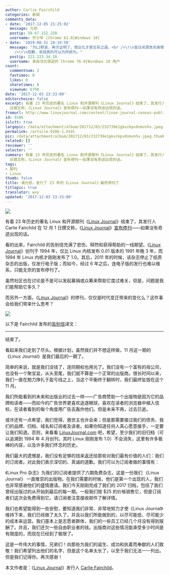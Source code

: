 ```yaml
---
author: Carlie Fairchild
categories: 新闻
comments_data:
- date: '2017-12-05 21:25:02'
  message: 允悲
  postip: 59.67.152.238
  username: 乔少年 [Chrome 62.0|Windows 10]
- date: '2019-08-31 10:19:58'
  message: "为LJ默哀，再次证明了，商业化才是生存之道。<br />\r\n昔日闭源急先锋微软，摇身一变成为开源领袖。<br />\r\n商业化可能会毁了一个品牌，但是没有商业化，注定会毁掉一个品牌。<br
    />\r\n抱歉，有钱真的可以为所欲为。"
  postip: 222.223.34.10
  username: 来自河北保定的 Chrome 76.0|Windows 10 用户
count:
  commentnum: 2
  favtimes: 0
  likes: 0
  sharetimes: 0
  viewnum: 6750
date: '2017-12-03 23:33:00'
editorchoice: false
excerpt: 有着 23 年历史的著名 Linux 和开源期刊《Linux Journal》结束了，其发行人 Carlie Fairchild 在 12 月 1
  日撰文称，《Linux Journal》宣布停刊——如果没有奇迹出现的话。
fromurl: http://www.linuxjournal.com/content/linux-journal-ceases-publication
id: 9106
islctt: true
largepic: /data/attachment/album/201712/03/232739e1gkvzkpv8nmvnhv.jpeg
permalink: /article-9106-1.html
pic: /data/attachment/album/201712/03/232739e1gkvzkpv8nmvnhv.jpeg.thumb.jpg
related: []
reviewer: ''
selector: ''
summary: 有着 23 年历史的著名 Linux 和开源期刊《Linux Journal》结束了，其发行人 Carlie Fairchild 在 12 月 1
  日撰文称，《Linux Journal》宣布停刊——如果没有奇迹出现的话。
tags:
- 期刊
- Linux
thumb: false
title: 请允悲，发行了 23 年的《Linux Journal》最终停刊了
titlepic: true
translator: wxy
updated: '2017-12-03 23:33:00'
---
```


![](/data/attachment/album/201712/03/232739e1gkvzkpv8nmvnhv.jpeg)


有着 23 年历史的著名 Linux 和开源期刊《[Linux Journal](http://www.linuxjournal.com/)》结束了，其发行人 Carlie Fairchild 在 12 月 1 日撰文称，《[Linux Journal](http://www.linuxjournal.com/)》[宣布停刊](http://www.linuxjournal.com/content/linux-journal-ceases-publication)——如果没有奇迹出现的话。


看的出来，Fairchild 的告别信充满了悲伤、释然和获得帮助的一线期望。《[Linux Journal](http://www.linuxjournal.com/)》创刊于 1994 年，仅比 Linux 内核发布 0.01 版本的 1991 年晚 3 年，而 1994 年 Linux 内核才刚刚发布了 1.0。其后，2011 年的时候，该杂志停止了纸质杂志的出版，仅发行电子版；而如今，经过 6 年之后，连电子版的发行也难以维系，只能无奈的宣布停刊了。


虽然社区也在讨论是不是可以发起募捐或众筹来帮助它度过难关，但是，问题是我们能帮助它多久？


而另外一方面，《[Linux Journal](http://www.linuxjournal.com/)》的停刊，仅仅是时代变迁带来的变化么？这件事会给我们带来什么思考？


![](/data/attachment/album/201712/03/231934dxbt84tt7i3mbcbr.jpg)


以下是 Fairchild 发布的[告别信](http://www.linuxjournal.com/content/linux-journal-ceases-publication)译文：




---


结束了。


看起来我们走到了尽头。根据计划，虽然我们并不想这样做，11 月这一期的《Linux Journal》是我们最后的一期了。


简单的来说，就是我们没钱了，连同期权也用光了。我们没有一个富有的母公司，也没有一个聚宝盆，从头至尾，我们就不算是一个正常的出版商。很长时间以来，我们一直在勉力挣扎于盈亏线之上，当这个平衡终于翻转时，我们最终坠毁在这个 11 月。


我们所能看到的未来和出版业的过去一样——广告商赞助一个出版物是因为它的品牌和读者——而如今的广告世界更喜欢追逐眼球，喜欢在读者的浏览器中植入信标，在读者看到的每个角度用广告去轰炸他们。但是未来不再，过去已逝。


或许还有一点希望，我们觉得，救世主也许会来；但是那需要接过我们的债务、我们的品牌、归档、域名和订阅者及读者。如果你知道任何人真心愿意接手，一定要让我们知道。否则，来看看 [LinuxJournal.com](http://www.linuxjournal.com/) 吧，希望，至少我们的旧归档（可以追溯到 1994 年 4 月创刊，其时 Linux 刚刚发布 1.0）不会消失，这里有许多极棒的内容，以及许多我们怀念的历史。 


我们最大的遗憾是，我们没有足够的钱来返还给那些对我们最有价值的人们：我们的订阅者。对此我们表示深切的、真诚的道歉。我们可以为订阅者做的事情有：


《Linux Pro 杂志》为我们的订阅者提供了六期免费杂志，这是一份我们 《Linux Journal》 一直推崇的出版物。在我们需要的时候，他们是第一个出现的人，我们也非常感谢他们的盛情邀请。我们今天刚刚完成了我们的 2017 归档，包括了我们曾经出版过的从开始到最后的每一期。一般我们按 $25 的价格销售它，但是订阅者们这次会免费得到它。请订阅者注意接收邮件了解详情。


我们也希望能得到一些安慰，要知道我们非常、非常地努力才使《Linux Journal》维持下来，我们已经做了太久了，并且以我们所能做到的，以尽可能低、尽可能少的成本来运营。我们基本上是志愿者群体，我们的一些员工已经几个月没有得到报酬了。并且，我们还欠一些自由职业者的钱。出版商对这些情况能承受多少时间是有限度的，而现在已经到了极限了。


这是一件伟大的事情，兄弟们！向那些为我们的诞生、成功和执着而奉献的人们致敬！我们希望列出他们的名字，但是这个名单太长了，以至于我们无法一一列出。但是我们记得你。再次感谢！


本文作者是：《[Linux Journal](http://www.linuxjournal.com/)》发行人 [Carlie Fairchild](mailto:carlie@linuxjournal.com)。